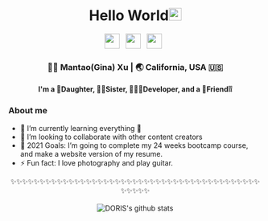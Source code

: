 <div align="center">
  <h1> Hello World<img src="https://media.giphy.com/media/hvRJCLFzcasrR4ia7z/giphy.gif" width="25px"></h1>
</div>
 
<p align='center'> 
<a href="https://www.linkedin.com/in/mantao-gina-xu-175b48a8/"><img height="30" src="https://raw.githubusercontent.com/trinwin/trinwin/master/icons/linkedin.png?raw=true"></a>&nbsp;&nbsp;
<a href="https://twitter.com/mantaoxu2"><img height="30" src="https://raw.githubusercontent.com/trinwin/trinwin/master/icons/twitter.png?raw=true"></a>&nbsp;&nbsp;
<a href="https://www.instagram.com/dordordoriss/"><img height="30" src="https://raw.githubusercontent.com/trinwin/trinwin/master/icons/instagram.png?raw=true"></a>&nbsp;&nbsp;

<div align="center">
<h3> 👩🏻 Mantao(Gina) Xu | 🌏 California, USA 🇺🇸</h3> 
  <h4> I'm a 👧Daughter, 🧍‍♀️Sister, 👩🏻‍💻Developer, and a 👬Friend❕❕</h4>
</div>

### About me 

- 🌱 I’m currently learning everything 🤣
- 👯 I’m looking to collaborate with other content creators
- 🥅 2021 Goals: I’m going to complete my 24 weeks bootcamp course, and make a website version of my resume.
- ⚡ Fun fact: I love photography and play guitar.


<div align="center">

✨✨✨✨✨✨✨✨✨✨✨✨✨✨✨✨✨✨✨✨✨✨✨✨✨✨✨✨✨✨✨✨✨✨✨✨✨✨✨✨✨✨✨✨✨✨✨✨
<br> </br>
![DORIS's github stats](https://github-readme-stats2-mantaoxu.vercel.app/api/?username=mantaoxu&show_icons=true&title_color=87aaff&icon_color=87baff&text_color=b7b2ff&bg_color=b7f2ff) 


</div>
